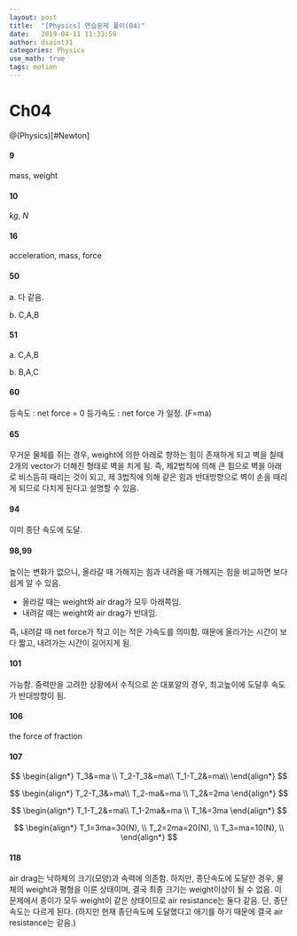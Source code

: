```yaml
---
layout: post
title:  "[Physics] 연습문제 풀이(04)"
date:   2019-04-11 11:33:59
author: dsaint31
categories: Physics
use_math: true
tags: motion
---
```


# Ch04
@(Physics)[#Newton]

#### 9

mass, weight

#### 10

$kg$, $N$

#### 16

acceleration, mass, force

#### 50

a. 
다 같음.

b.
C,A,B

#### 51

a.
C,A,B

b.
B,A,C

#### 60

등속도 : net force = 0
등가속도 : net force 가 일정. (F=ma)

#### 65

무거운 물체를 쥐는 경우, weight에 의한 아래로 향하는 힘이 존재하게 되고 벽을 칠때 2개의 vector가 더해진 형태로 벽을 치게 됨. 즉, 제2법칙에 의해 큰 힘으로 벽을 아래로 비스듬히 때리는 것이 되고, 제 3법칙에 의해 같은 힘과 반대방향으로 벽이 손을 때리게 되므로 다치게 된다고 설명할 수 있음.

#### 94

이미 종단 속도에 도달.

#### 98,99

높이는 변화가 없으니, 올라갈 때 가해지는 힘과 내려올 때 가해지는 힘을 비교하면 보다 쉽게 알 수 있음.

* 올라갈 때는 weight와 air drag가 모두 아래쪽임. 
* 내려갈 때는 weight와 air drag가 반대임.

즉, 내려갈 때 net force가 작고 이는 적은 가속도를 의미함.
때문에 올라가는 시간이 보다 짧고, 내려가는 시간이 길어지게 됨.

#### 101

가능함. 중력만을 고려한 상황에서 수직으로 쏜 대포알의 경우, 최고높이에 도달후 속도가 반대방향이 됨.


#### 106

the force of fraction

#### 107

$$
\begin{align*}
T_3&=ma \\
T_2-T_3&=ma\\
T_1-T_2&=ma\\
\end{align*}
$$

$$
\begin{align*}
T_2-T_3&=ma\\
T_2-ma&=ma \\
T_2&=2ma
\end{align*}
$$

$$
\begin{align*}
T_1-T_2&=ma\\
T_1-2ma&=ma \\
T_1&=3ma
\end{align*}
$$

$$
\begin{align*}
T_1=3ma=30(N), \\
T_2=2ma=20(N), \\
T_3=ma=10(N), \\
\end{align*}
$$

#### 118

air drag는 낙하체의 크기(모양)과 속력에 의존함.
하지만, 종단속도에 도달한 경우, 물체의 weight과 평형을 이룬 상태이며, 결국 최종 크기는 weight이상이 될 수 없음.
이 문제에서 종이가 모두 weight이 같은 상태이므로 air resistance는 둘다 같음. 단, 종단 속도는 다르게 된다. (하지만 현재 종단속도에 도달했다고 애기를 하기 때문에 결국 air resistance는 같음.)
